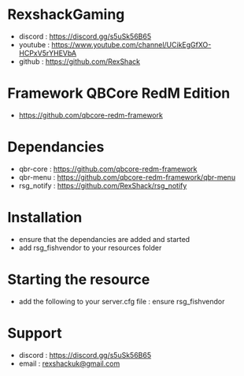 # RexshackGaming
- discord : https://discord.gg/s5uSk56B65
- youtube : https://www.youtube.com/channel/UCikEgGfXO-HCPxV5rYHEVbA
- github : https://github.com/RexShack

# Framework QBCore RedM Edition
- https://github.com/qbcore-redm-framework

# Dependancies
- qbr-core : https://github.com/qbcore-redm-framework
- qbr-menu : https://github.com/qbcore-redm-framework/qbr-menu
- rsg_notify : https://github.com/RexShack/rsg_notify

# Installation
- ensure that the dependancies are added and started
- add rsg_fishvendor to your resources folder

# Starting the resource
- add the following to your server.cfg file : ensure rsg_fishvendor

# Support
- discord : https://discord.gg/s5uSk56B65
- email : rexshackuk@gmail.com